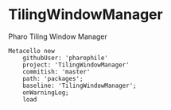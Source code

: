 # TilingWindowManager
Pharo Tiling Window Manager

```Smalltalk
Metacello new
    githubUser: 'pharophile' 
    project: 'TilingWindowManager' 
    commitish: 'master' 
    path: 'packages';
    baseline: 'TilingWindowManager';
    onWarningLog;
    load
```
